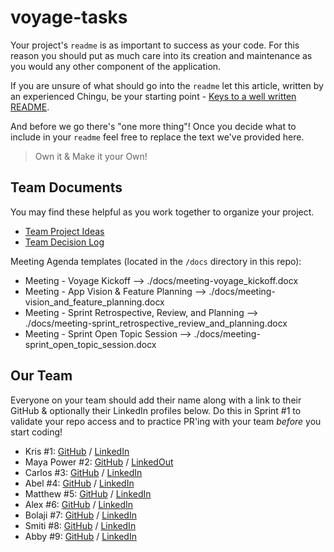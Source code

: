 # voyage-tasks

Your project's `readme` is as important to success as your code. For
this reason you should put as much care into its creation and maintenance
as you would any other component of the application.

If you are unsure of what should go into the `readme` let this article,
written by an experienced Chingu, be your starting point -
[Keys to a well written README](https://tinyurl.com/yk3wubft).

And before we go there's "one more thing"! Once you decide what to include
in your `readme` feel free to replace the text we've provided here.

> Own it & Make it your Own!

## Team Documents

You may find these helpful as you work together to organize your project.

- [Team Project Ideas](./docs/team_project_ideas.md)
- [Team Decision Log](./docs/team_decision_log.md)

Meeting Agenda templates (located in the `/docs` directory in this repo):

- Meeting - Voyage Kickoff --> ./docs/meeting-voyage_kickoff.docx
- Meeting - App Vision & Feature Planning --> ./docs/meeting-vision_and_feature_planning.docx
- Meeting - Sprint Retrospective, Review, and Planning --> ./docs/meeting-sprint_retrospective_review_and_planning.docx
- Meeting - Sprint Open Topic Session --> ./docs/meeting-sprint_open_topic_session.docx

## Our Team

Everyone on your team should add their name along with a link to their GitHub
& optionally their LinkedIn profiles below. Do this in Sprint #1 to validate
your repo access and to practice PR'ing with your team _before_ you start
coding!

- Kris #1: [GitHub](https://github.com/ghaccountname) / [LinkedIn](https://linkedin.com/in/liaccountname)
- Maya Power #2: [GitHub](https://github.com/maya17power) / [LinkedOut](https://maya17power.github.io/pun_generator/)
- Carlos #3: [GitHub](https://github.com/ghaccountname) / [LinkedIn](https://linkedin.com/in/liaccountname)
- Abel #4: [GitHub](https://github.com/belunatic) / [LinkedIn](https://www.linkedin.com/in/abel-sila-24b4a97a/)
- Matthew #5: [GitHub](https://github.com/ghaccountname) / [LinkedIn](https://linkedin.com/in/liaccountname)
- Alex #6: [GitHub](https://github.com/singhalex) / [LinkedIn](https://www.linkedin.com/in/kaur-singh-748000254/)
- Bolaji #7: [GitHub](https://github.com/ghaccountname) / [LinkedIn](https://linkedin.com/in/liaccountname)
- Smiti #8: [GitHub](https://github.com/SM171906) / [LinkedIn](https://www.linkedin.com/in/smitimishra/)
- Abby #9: [GitHub](https://github.com/abbynyhof) / [LinkedIn](https://www.linkedin.com/in/abbynyhof/)
